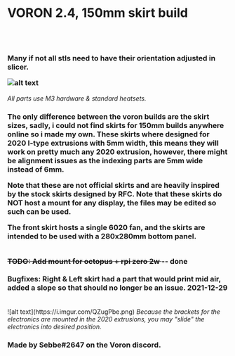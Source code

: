 
<h1><B> VORON 2.4, 150mm skirt build </B></h1><br>

<br>
<h3><B> Many if not all stls need to have their orientation adjusted in slicer. </B>
<br>

![alt text](https://i.imgur.com/clIkP2o.png)
  </h3><i> All parts use M3 hardware & standard heatsets. </i>
<br><h3>
The only difference between the voron builds are the skirt sizes, sadly, i could not find skirts for 150mm builds anywhere online so i made my own. 
These skirts where designed for 2020 I-type extrusions with 5mm width, this means they will work on pretty much any 2020 extrusion, however, there might be alignment issues as the indexing parts are 5mm wide instead of 6mm.
<br>

Note that these are not official skirts and are heavily inspired by the stock skirts designed by RFC. 
Note that these skirts do NOT host a mount for any display, the files may be edited so such can be used. 
<br>

The front skirt hosts a single 6020 fan, and the skirts are intended to be used with a 280x280mm bottom panel. 
<br><br>

<del><B> TODO: Add mount for octopus + rpi zero 2w </B></del> -- done  <br><br>
<B> Bugfixes: Right & Left skirt had a part that would print mid air, added a slope so that should no longer be an issue. 2021-12-29 </B> 
<br><br>

</h3>
![alt text](https://i.imgur.com/QZugPbe.png)
<i> Because the brackets for the electronics are mounted in the 2020 extrusions, you may "slide" the electronics into desired position. </i>
<br><h3>

Made by Sebbe#2647 on the Voron discord. 
</h3>
